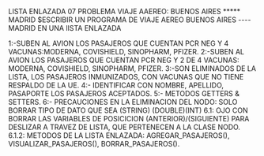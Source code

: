 LISTA ENLAZADA 07 PROBLEMA VIAJE AAEREO:   BUENOS AIRES ***** MADRID
$ESCRIBIR UN PROGRAMA DE VIAJE AEREO BUENOS AIRES ---- MADRID EN UNA lISTA ENLAZADA

1:-SUBEN AL AVION LOS PASAJEROS QUE CUENTAN PCR NEG Y 4  VACUNAS:MODERNA, COVISHIELD, SINOPHARM, PFIZER.
2:-SUBEN AL AVION LOS PASAJEROS QUE CUENTAN PCR NEG Y 2 DE 4  VACUNAS: MODERNA, COVISHIELD, SINOPHARM, PFIZER.
3:-SON ELIMINADOS DE LA LISTA, LOS PASAJEROS INMUNIZADOS, CON VACUNAS QUE NO TIENE RESPALDO DE LA UE.
4:- IDENTIFICAR CON NOMBRE, APELLIDO, PASAPORTE LOS PASAJEROS ACEPTADOS.
5:- METODOS GETTERS & SETTERS.
6:- PRECAUCIONES EN LA ELIMINACION DEL NODO: SOLO BORRAR TIPO DE DATO QUE  SEA  (STRING) (DOUBLE)(INT)
6.1: OJO CON BORRAR LAS VARIABLES DE POSICICION (ANTERIOR)/(SIGUIENTE) PARA DESLIZAR A TRAVEZ DE LISTA, QUE PERTENECEN A LA CLASE NODO.
6.1.2: METODOS DE LA LISTA ENLAZADA: AGREGAR_PASAJEROS(), VISUALIZAR_PASAJEROS(), BORRAR_PASAJEROS().
